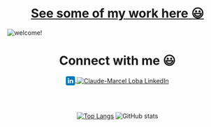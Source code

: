 
<div align="center">

# <a href="https://www.linkedin.com/in/claude-marcel-loba-07726223/"> See some of my work here :smiley:
</a>

</div>

<img alt="welcome!" src="https://user-images.githubusercontent.com/100008570/191144433-c4a8e732-6bfd-497d-8e7f-b56c61ba0a31.png">

<!--- 🌱 I am currently studying Full Stack Dev.
👀 I love C#, JavaScript & Music Production !

🤘If you want to collaborate, I am currently trying to figure out how to create the worlds greatest drum machine built upon C++ & JUCE. 🤔
--->

<div align="center">

# Connect with me :smiley:
<a href="https://www.linkedin.com/in/claude-marcel-loba-07726223/">
  <img align="center" alt="Claude-Marcel Loba LinkedIn" width="21px" src="https://raw.githubusercontent.com/edent/SuperTinyIcons/099dc12b59179d07d534069bc8551718f786d91a/images/svg/linkedin.svg" />
</a>
<a href="https://open.spotify.com/user/thephatkid?si=31426b985fd443d8">
  <img align="center" alt="Claude-Marcel Loba LinkedIn" width="21px" src="https://camo.githubusercontent.com/15d4e1b8bf3ed25b7131cc93f248f86cc42deaf9e19fdb61aa1ba3b46e0400a5/68747470733a2f2f6564656e742e6769746875622e696f2f537570657254696e7949636f6e732f696d616765732f7376672f73706f746966792e737667"
</div>

<br><br>

[![Top Langs](https://github-readme-stats.vercel.app/api/top-langs/?username=claudeloba&theme=calm)](https://github.com/claudeloba/github-readme-stats)
![GitHub stats](https://github-readme-stats.vercel.app/api?username=claudeloba&show_icons=true&theme=calm&layout=compact)


<!---
claudeloba/claudeloba is a ✨ special ✨ repository because its `README.md` (this file) appears on your GitHub profile.
You can click the Preview link to take a look at your changes.
--->
